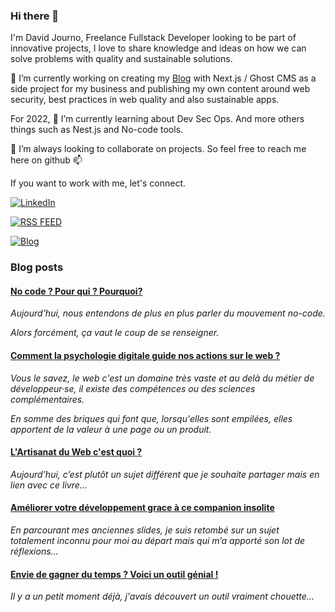 ### Hi there 👋

I'm David Journo, Freelance Fullstack Developer looking to be part of innovative projects, I love to share knowledge and ideas on how we can solve problems with quality and sustainable solutions.

🔭 I’m currently working on creating my <a href="https://davidjourno.dev">Blog</a> with Next.js / Ghost CMS as a side project for my business and publishing my own content around web security, best practices in web quality and also sustainable apps.

For 2022, 🌱 I’m currently learning about Dev Sec Ops. And more others things such as Nest.js and No-code tools.

👯 I’m always looking to collaborate on projects. So feel free to reach me here on github 📫 

If you want to work with me, let's connect.

[![LinkedIn](https://img.shields.io/badge/LinkedIn-Hire%20me-blue?style=for-the-badge&logo=linkedin)](https://linkedin.com/in/david-journo)

[![RSS FEED](https://img.shields.io/badge/Rss-Browse-orange?style=for-the-badge&logo=rss)](https://feedly.com/i/subscription/feed/https://www.davidjourno.dev/rss)

[![Blog](https://img.shields.io/badge/Blog-Vist-blueviolet?style=for-the-badge&logo=ghost)](https://www.davidjourno.dev)

### Blog posts
<!--START_SECTION:feed-->
#### [No code ? Pour qui ? Pourquoi?](https:&#x2F;&#x2F;www.davidjourno.dev&#x2F;no-code-pour-qui-pourquoi&#x2F;) 
*Aujourd’hui, nous entendons de plus en plus parler du mouvement no-code.*

*Alors forcément, ça vaut le coup de se renseigner.*
#### [Comment la psychologie digitale guide nos actions sur le web ?](https:&#x2F;&#x2F;www.davidjourno.dev&#x2F;comment-la-psychologie-digitale-guide-nos-actions-sur-le-web&#x2F;) 
*Vous le savez, le web c&#39;est un domaine très vaste et au delà du métier de développeur·se, il existe des compétences ou des sciences complémentaires.*

*En somme des briques qui font que, lorsqu&#39;elles sont empilées, elles apportent de la valeur à une page ou un produit.*
#### [L&#39;Artisanat du Web c&#39;est quoi ?](https:&#x2F;&#x2F;www.davidjourno.dev&#x2F;lartisanat-du-web-cest-quoi&#x2F;) 
*Aujourd’hui, c’est plutôt un sujet différent que je souhaite partager mais en lien avec ce livre...*
#### [Améliorer votre développement grace à ce companion insolite](https:&#x2F;&#x2F;www.davidjourno.dev&#x2F;ameliorer-votre-developpement&#x2F;) 
*En parcourant mes anciennes slides, je suis retombé sur un sujet totalement inconnu pour moi au départ mais qui m’a apporté son lot de réflexions...*
#### [Envie de gagner du temps ? Voici un outil génial !](https:&#x2F;&#x2F;www.davidjourno.dev&#x2F;un-outil-genial&#x2F;) 
*Il y a un petit moment déjà, j&#39;avais découvert un outil vraiment chouette...*
<!--END_SECTION:feed-->

<!--
**Poltergeistz/poltergeistz** is a ✨ _special_ ✨ repository because its `README.md` (this file) appears on your GitHub profile.
-->
